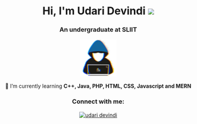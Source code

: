  <h1 align="center">Hi, I'm Udari Devindi <img src="https://media.giphy.com/media/hvRJCLFzcasrR4ia7z/giphy.gif" width="25"></h1>

<h3 align="center">An undergraduate at SLIIT</h3>

<div align="center">
  <img src="https://github.com/0xAbdulKhalid/0xAbdulKhalid/raw/main/assets/mdImages/about_me.gif" width="100px">
</div>

<p align="center">🌱 I’m currently learning <strong>C++, Java, PHP, HTML, CSS, Javascript and MERN</strong></p>


<h3 align="center">Connect with me:</h3>
<p align="center">
<a href="[https://linkedin.com/in/udari devindi](https://www.linkedin.com/in/udari-devindi-724496246/)" target="blank"><img align="center" src="https://raw.githubusercontent.com/rahuldkjain/github-profile-readme-generator/master/src/images/icons/Social/linked-in-alt.svg" alt="udari devindi" height="30" width="30" /></a>
</p>
